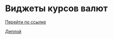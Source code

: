 # Виджеты курсов валют

[Перейти по ссылке](https://revidovich.github.io/exchange-rate/)  

[Деплой](https://create-react-app.dev/docs/deployment/#github-pages)